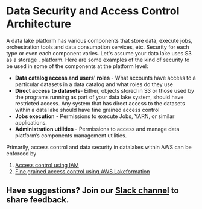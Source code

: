 # Data Security and Access Control Architecture

A data lake platform  has various components that store data, execute jobs, orchestration tools and data consumption services, etc. Security for each type or even each component varies. Let's assume your data lake uses S3 as a storage .  platform. Here are some examples of the kind of security to be used in some of the components at the platform level:

* **Data catalog access and users' roles** - What accounts have access to a particular datasets in a data catalog and what roles do they use
* **Direct access to datasets**- Either, objects stored in S3 or those used by the programs running as part of your data lake system, should have restricted access. Any system that has direct access to the datasets  within a data lake should have fine grained  access control
* **Jobs execution** - Permissions to execute Jobs, YARN, or similar applications.
* **Administration utilities** - Permissions to access and manage data platform’s components management utilities.

Primarily, access control and data security in datalakes within AWS can be enforced by

1. [Access control using IAM](./)
2. [Fine grained access control using AWS Lakeformation](fine-grained-access-control-with-amazon-lake-formation.md)

## Have suggestions? Join our [Slack channel](https://join.slack.com/t/cat-cwp4274/shared_invite/zt-e2ztjpgw-Bugw46iXsLbZ~V54AljWsA) to  share feedback.




